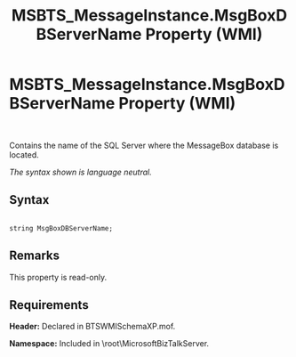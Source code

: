﻿---
title: MSBTS_MessageInstance.MsgBoxDBServerName Property (WMI)
TOCTitle: MSBTS_MessageInstance.MsgBoxDBServerName Property (WMI)
ms:assetid: 9cf17ec8-6bdb-46a0-b89c-96646145def3
ms:mtpsurl: https://msdn.microsoft.com/en-us/library/Aa577572(v=BTS.80)
ms:contentKeyID: 51529960
ms.date: 08/30/2017
mtps_version: v=BTS.80
---

# MSBTS\_MessageInstance.MsgBoxDBServerName Property (WMI)

 

Contains the name of the SQL Server where the MessageBox database is located.

*The syntax shown is language neutral.*

## Syntax

``` 
  
string MsgBoxDBServerName;  
```

## Remarks

This property is read-only.

## Requirements

**Header:** Declared in BTSWMISchemaXP.mof.

**Namespace:** Included in \\root\\MicrosoftBizTalkServer.

